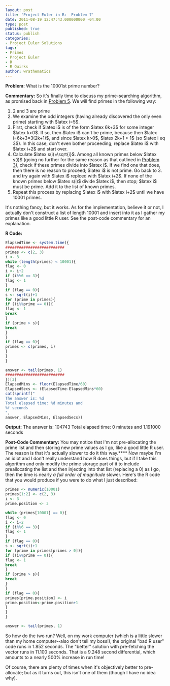 ```yaml
---
layout: post
title: 'Project Euler in R:  Problem 7'
date: 2011-08-19 12:47:43.000000000 -04:00
type: post
published: true
status: publish
categories:
- Project Euler Solutions
tags:
- Primes
- Project Euler
- R
- R Quirks
author: wrathematics
---
```



**Problem:** What is the 10001st prime number?

**Commentary:** So it's finally time to discuss my prime-searching
algorithm, as promised back in [Problem
5](http://librestats.wordpress.com/2011/08/17/project-euler-in-r-problem-5/ "Project Euler in R:  Problem 5").
We will find primes in the following way:

1.  2 and 3 are prime
2.  We examine the odd integers (having already discovered the only
    even prime) starting with \$latex i=5\$.
3.  First, check if \$latex i\$ is of the form \$latex 6k+3\$ for some
    integer \$latex k>0\$. If so, then \$latex i\$ can't be prime,
    because then \$latex i=6k+3=3(2k+1)\$, and since \$latex k>0\$,
    \$latex 2k+1 > 1\$ (so \$latex i
eq 3\$). In this case, don't
    even bother proceeding; replace \$latex i\$ with \$latex i+2\$ and
    start over.
4.  Calculate \$latex s(i)=\\sqrt{i}\$. Among all known primes below
    \$latex s(i)\$ (going no further for the same reason as that
    outlined in [Problem
    3](http://librestats.wordpress.com/2011/08/16/project-euler-in-r-problem-3-2/ "Project Euler in R:  Problem 3")),
    check if these primes divide into \$latex i\$. If we find one that
    does, then there is no reason to proceed; \$latex i\$ is not prime.
    Go back to 3. and try again with \$latex i\$ replced with
    \$latex i+2\$. If none of the known primes below \$latex s(i)\$
    divide \$latex i\$, then stop; \$latex i\$ must be prime. Add it to
    the list of known primes.
5.  Repeat this process by replacing \$latex i\$ with \$latex i+2\$
    until we have 10001 primes.

It's nothing fancy, but it works. As for the implementation, believe it
or not, I actually don't construct a list of length 10001 and insert
into it as I gather my primes like a good little R user. See the
post-code commentary for an explanation.

**R Code:**

```R
ElapsedTime <- system.time({
##########################
primes <- c(2, 3)
i <- 3
while (length(primes) < 10001){
flag <- 0
i <- i+2
if (i%%6 == 3){
flag <- 1
}
if (flag == 0){
s <- sqrt(i)+1
for (prime in primes){
if ((i%%prime == 0)){
flag <- 1
break
}
if (prime > s){
break
}
}
if (flag == 0){
primes <- c(primes, i)
}
}
}

answer <- tail(primes, 1)
##########################
})[3]
ElapsedMins <- floor(ElapsedTime/60)
ElapsedSecs <- (ElapsedTime-ElapsedMins*60)
cat(sprintf("
The answer is: %d
Total elapsed time: %d minutes and
%f seconds
",
answer, ElapsedMins, ElapsedSecs))
```

**Output:**
The answer is: 104743
Total elapsed time: 0 minutes and 1.191000 seconds

**Post-Code Commentary:** You may notice that I'm not pre-allocating the
prime list and then storing new prime values as I go, like a good little
R user. The reason is that it's actually slower to do it this way.****
Now maybe I'm an idiot and I don't really understand how R does things,
but if I take this algorithm and only modify the prime storage part of
it to include preallocating the list and then injecting into that list
(replacing a 0) as I go, then the time is nearly *a full order of
magnitude* slower. Here's the R code that you would produce if you were
to do what I just described:

```R
primes <- numeric(10001)
primes[1:2] <- c(2, 3)
i <- 3
prime.position <- 3

while (primes[10001] == 0){
flag <- 0
i <- i+2
if (i%%6 == 3){
flag <- 1
}
if (flag == 0){
s <- sqrt(i)+1
for (prime in primes[primes > 0]){
if ((i%%prime == 0)){
flag <- 1
break
}
if (prime > s){
break
}
}
if (flag == 0){
primes[prime.position] <- i
prime.position<-prime.position+1
}
}
}

answer <- tail(primes, 1)
```

So how do the two run? Well, on my work computer (which is a little
slower than my home computer--also don't tell my boss!), the original
"bad R user" code runs in 1.852 seconds. The "better" solution with
pre-fetching the vector runs in 11.100 seconds. That is a 9.248 second
differential, which amounts to a nearly 500% increase in run time!

Of course, there are plenty of times when it's objectively better to
pre-allocate; but as it turns out, this isn't one of them (though I have
no idea why).
